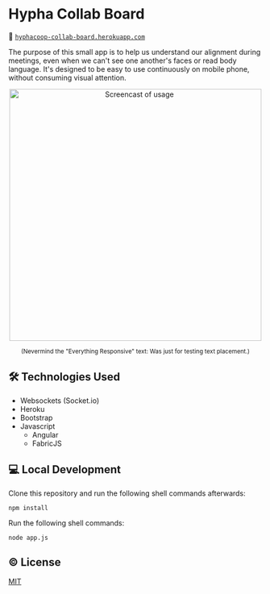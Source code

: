 # Hypha Collab Board

:link: [`hyphacoop-collab-board.herokuapp.com`][app]

The purpose of this small app is to help us understand our alignment
during meetings, even when we can't see one another's faces or read body
language. It's designed to be easy to use continuously on mobile phone, without
consuming visual attention.

   [app]: https://hyphacoop-collab-board.herokuapp.com/

<p align="center">
  <img src="https://i.imgur.com/1kMhHWi.gif"
    width="500"
    alt="Screencast of usage" />
</p>
<p align="center">
  <sup>
    (Nevermind the "Everything Responsive" text: Was just for testing text placement.)
  </sup>
</p>


## :hammer_and_wrench: Technologies Used

- Websockets (Socket.io)
- Heroku
- Bootstrap
- Javascript
  - Angular
  - FabricJS

## :computer: Local Development

Clone this repository and run the following shell commands afterwards:

```shell
npm install
```

Run the following shell commands:

```shell
node app.js
```

## :copyright: License

[MIT](/LICENSE)
